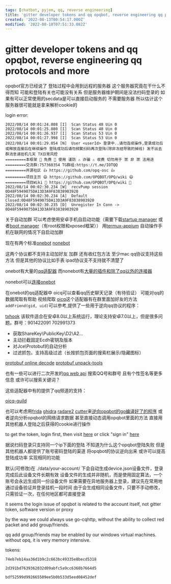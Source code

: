 ```yaml
---
tags: [chatbot, pyjom, qq, reverse engineering]
title: 'gitter developer tokens and qq opqbot, reverse engineering qq protocols and more'
created: '2022-08-13T00:54:17.000Z'
modified: '2022-08-18T07:51:33.082Z'
---
```


# gitter developer tokens and qq opqbot, reverse engineering qq protocols and more

opqbot官方已经说了 登陆过程中会用到远程的服务器 这个服务器究竟在干什么不得而知 可能和登陆有关也可能没有关系 但是服务器维护期间是没法扫码登录的 如果有可以正常使用的secdata是可以直接启动服务的 不需要服务器 所以估计这个服务器很可能就是拿来解析cookie的

login error:
```
2022/08/14 00:01:24.808 [I]  Scan Status 48 Uin 0 
2022/08/14 00:01:25.880 [I]  Scan Status 48 Uin 0 
2022/08/14 00:01:26.937 [I]  Scan Status 53 Uin 0
2022/08/14 00:01:27.998 [I]  Scan Status 53 Uin 0 
2022/08/14 00:01:29.054 [N]  User <userId> 登录中..请勿连续操作,登录成功后或释放连接后在继续操作 登陆成功后请勿频繁扫码再次登陆(除非冻结导致的掉线) 发不出去群消息请挂机几天 TX日常风控
=========本框架 🎈 免费 🎈 使用 谨防 ⚠️ 诈骗 ⚠️ 收费 切勿用于 🈲️ 非 🈲️ 法用途
=========交流群:757360354 TG群组:https://t.me/IOTQQ      
=========开源社区 👍 https://github.com/opq-osc 👍       
=========项目主页 😄 https://github.com/OPQBOT/OPQ/wiki 😄
=========项目Wiki 📒 https://github.com/OPQBOT/OPQ/wiki 📒
2022/08/14 00:02:30.234 [W]  recvPump session 0D48F5949075DA13D3A9F83838903920
2022/08/14 00:02:30.234 [A]  Default Closed:0D48F5949075DA13D3A9F83838903920
2022/08/14 00:02:30.235 [D]  Unregister In Conn -> 0D48F5949075DA13D3A9F83838903920
```

关于自动加群 可以考虑使用安卓手机自启动功能（需要下载[startup manager](https://play.google.com/store/apps/details?id=imoblife.startupmanager) 或者[boot manager](https://play.google.com/store/apps/details?id=de.defim.apk.bootmanager&showAllReviews=true)（有root权限和xposed框架）） 用[termux-appium](https://www.npmjs.com/package/termux-appium) 自动操作手机在联网的情况下自启动加群

现在有两个标准[onebot](https://onebot.dev/) [nonebot](https://nb2.baka.icu/)

这两个协议都不支持主动加好友 加群 还有收红包方法 至少mac qq协议支持这些方法 但是其他的协议比如手表 ipad协议支不支持就不清楚了

onebot有大量的[qq适配器](https://onebot.dev/ecosystem.html#onebot-12) 而nonebot有[大量的插件和除了qq以外的连接器](https://nb2.baka.icu/store)

nonebot可以[连接onebot](https://onebot.adapters.nonebot.dev/docs/guide/installation)

在onebot的qq适配器中 oicq可以查看qq历史聊天记录（有待验证） 可能对qq的数据爬取有帮助 视频爬取 [oicq](https://github.com/takayama-lily/oicq)这个适配器有在群里面加好友的方法`addFriend(gid, uid)`可以参考,提供了一些用于逆向qq协议的程序：

[txhook](https://github.com/fuqiuluo/TXHook) 该软件适合在安卓8.0以上系统运行，理论支持安卓7.0以上，但是很多问题。群号：901422091 702991373
- 获取ShareKey\PublicKey\D2\A2...
- 主动拦截固定Ecdh密钥及版本
- 对Jce\Protobuf的自动分析
- 过滤抓包，支持高级过滤（长按抓包页面的搜索栏展示/隐藏图标）

[protobuf online decode](https://protobuf-decoder.netlify.app)
[protobuf unpack-tools](https://github.com/takayama-lily/unpack-tools)

也有一些可以进行二次开发的[qq web api](https://github.com/takayama-lily/oicq/blob/main/web-api.md) 搜索QQ号和群号 且有个性签名等更多信息 或许可以搜索关键词？

这些适配器中有的提供了qq频道的支持：

[oicq-guild](https://github.com/takayama-lily/oicq-guild)

也可以考虑用[frida](https://frida.re/) [ghidra](https://github.com/NationalSecurityAgency/ghidra) [radare2](https://rada.re/n/radare2.html) [cutter](https://cutter.re/)来[逆向opqbot的go编译好了的程序](https://cn.bing.com/search?q=reverse+go+binary&form=CHRDEF&sp=-1&pq=reverse+go+binary&sc=0-17&qs=n&sk=&cvid=3A1FCCCF9C2F495DB516CB656D281DCA&ghsh=0&ghacc=0&ghpl=) 或者逆向分析opqbot的网络请求数据 甚至直接动态调用opqbot里面的方法 直接用其他机器人登陆之后获得的cookie进行操作

to get the token, login first, then visit [here](https://developer.gitter.im/apps) or click "sign in" [here](https://developer.gitter.im/)

据说扫码登录只支持同一个ip下面的登陆 不知道为什么这个opqbot登陆失败 但是其他机器人都提供了账号密码登陆的渠道 将opqbot的协议逆向出来 或许可以提高登陆成功率 实现相同的功能

默认(可修改)在 ./data/your-account/ 下会自动生成device.json设备文件，登录完成后此设备文件长期有效
设备文件的生成并非随机，而是使用固定算法，一个账号会永远生成同一份设备文件
如果需要在异地服务器上登录，建议先在常用地通过设备验证并登录挂机一段时间
由于会生成相同设备文件，只要不手动修改，只需验证一次，在任何地区都可直接登录


it seems the login issue of opqbot is related to the account itself, not gitter token, software version or proxy

by the way we could always use go-cqhttp, without the ability to collect red packet and add group/friends.

qq add group/friends may be enabled by our windows virtual machines. without opq, it is very memory intensive.

tokens:
```
74eb7eb14aa36d1b9c2c663bc49335e8becd5318
```
```
2d391bd7639362032d09abfc5a9cc6368b7664d5
```
```
bdf52599d992665509ee5b0b533d5eed08452def
```
